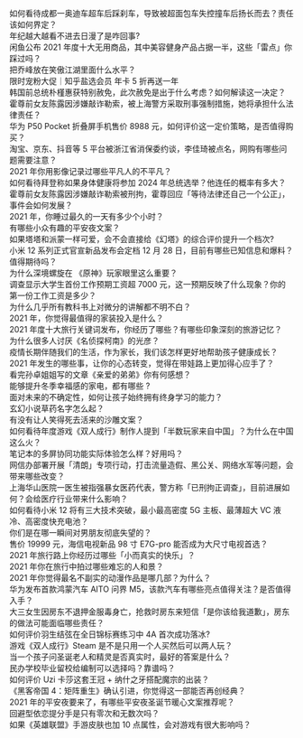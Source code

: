 如何看待成都一奥迪车超车后踩刹车，导致被超面包车失控撞车后扬长而去？责任该如何界定？  
年纪越大越看不进去日漫了是咋回事?  
闲鱼公布 2021 年度十大无用商品，其中美容健身产品占据一半，这些「雷点」你踩过吗？  
把乔峰放在笑傲江湖里面什么水平？  
限时宠粉大促｜知乎盐选会员 年卡 5 折再送一年  
韩国前总统朴槿惠获特别赦免，此次赦免是出于什么考虑？如何解读这一决定？  
霍尊前女友陈露因涉嫌敲诈勒索，被上海警方采取刑事强制措施，她将承担什么法律责任？  
华为 P50 Pocket 折叠屏手机售价 8988 元，如何评价这一定价策略，是否值得购买？  
淘宝、京东、抖音等 5 平台被浙江省消保委约谈，李佳琦被点名，网购有哪些问题需要注意？  
2021 年你用影像记录过哪些平凡人的不平凡？  
如何看待拜登称如果身体健康将参加 2024 年总统选举？他连任的概率有多大？  
霍尊前女友陈露因涉嫌敲诈勒索被刑拘，霍尊回应「等待法律还自己一个公正」，事件会如何发展？  
2021 年，你睡过最久的一天有多少个小时？  
有哪些小众有趣的平安夜文案？  
如果塔塔和派蒙一样可爱，会不会直接给《幻塔》的综合评价提升一个档次?  
小米 12 系列正式官宣新品发布会定档 12 月 28 日，目前有哪些已知信息和爆料？值得期待吗？  
为什么深境螺旋在 《原神》玩家眼里这么重要？  
调查显示大学生首份工作预期工资超 7000 元，这一预期反映了什么现象？你的第一份工作工资是多少？  
为什么几乎所有教科书上对微分的讲解都不明不白？  
2021 年，你觉得最值得的家装投入是什么？  
2021 年度十大旅行关键词发布，你经历了哪些？有哪些印象深刻的旅游记忆？  
为什么很多人讨厌《名侦探柯南》的光彦？  
疫情长期伴随我们的生活，作为家长，我们该怎样更好地帮助孩子健康成长？  
2021 年发生的哪些事，让你的心态转变，觉得在带娃路上更加得心应手了？  
看完孙卓姐姐写的文章《亲爱的弟弟》你有何感想？  
能够提升冬季幸福感的家电，都有哪些 ?  
面对未来的不确定性，如何让孩子始终拥有终身学习的能力？  
玄幻小说草药名字怎么起？  
有没有让人笑得死去活来的沙雕文案？  
如何看待年度游戏《双人成行》制作人提到「半数玩家来自中国」？为什么在中国这么火？  
笔记本的多屏协同功能实际体验怎么样？好用吗？  
网信办部署开展「清朗」专项行动，打击流量造假、黑公关、网络水军等问题，会带来哪些改变？  
上海华山医院一医生被指强暴女医药代表，警方称「已刑拘正调查」，目前进展如何？会给医疗行业带来什么影响？  
如何看待小米 12 将有三大技术突破，最小最高密度 5G 主板、最薄超大 VC 液冷、高密度快充电池？  
你们是在哪一瞬间对男朋友彻底失望的？  
售价 19999 元，海信电视新品 98 寸 E7G-pro 能否成为大尺寸电视首选？  
2021 年旅行路上你经历过哪些「小而真实的快乐」？  
2021 年你在旅行中拍过哪些难忘的人和景？  
2021 年你觉得最名不副实的动漫作品是哪几部？为什么？  
华为发布首款鸿蒙汽车 AITO 问界 M5，该款汽车有哪些亮点值得关注？是否值得入手？  
大三女生因房东不退押金服毒身亡，抢救时房东来短信「是你该给我道歉」，房东的做法可能面临哪些责任？  
如何评价羽生结弦在全日锦标赛练习中 4A 首次成功落冰?  
游戏《双人成行》Steam 是不是只用一个人买然后可以两人玩？  
当一个孩子问圣诞老人和精灵是否真实时，最好的答案是什么？  
民办学校毕业留校给编制可以选择吗？靠谱吗？  
如何评价 Uzi 卡莎这套王冠 + 纳什之牙搭配魔宗的出装？  
《黑客帝国 4：矩阵重生》确认引进，你觉得这一部能否再创经典？  
2021 年的平安夜要来了，有哪些平安夜圣诞节暖心文案推荐呢？  
回避型依恋提分手是只有零次和无数次吗？  
如果《英雄联盟》手游皮肤也加 10 点属性，会对游戏有很大影响吗？  
